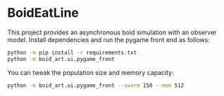 # BoidEatLine

This project provides an asynchronous boid simulation with an observer model.
Install dependencies and run the pygame front end as follows:

```bash
python -m pip install -r requirements.txt
python -m boid_art.ui.pygame_front
```

You can tweak the population size and memory capacity:

```bash
python -m boid_art.ui.pygame_front --swarm 150 --mem 512
```
